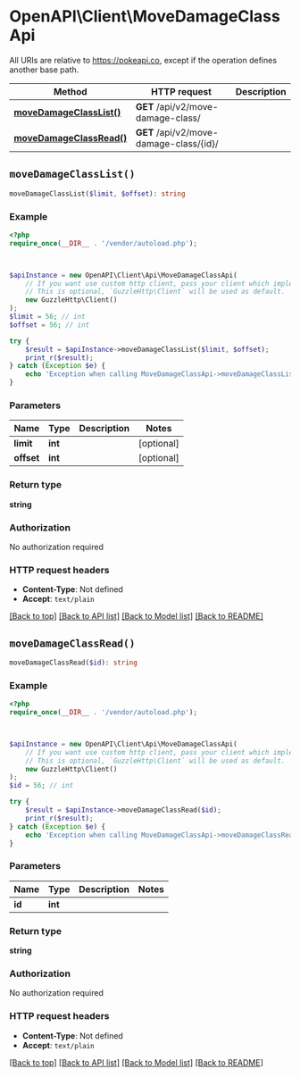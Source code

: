 # OpenAPI\Client\MoveDamageClassApi

All URIs are relative to https://pokeapi.co, except if the operation defines another base path.

| Method | HTTP request | Description |
| ------------- | ------------- | ------------- |
| [**moveDamageClassList()**](MoveDamageClassApi.md#moveDamageClassList) | **GET** /api/v2/move-damage-class/ |  |
| [**moveDamageClassRead()**](MoveDamageClassApi.md#moveDamageClassRead) | **GET** /api/v2/move-damage-class/{id}/ |  |


## `moveDamageClassList()`

```php
moveDamageClassList($limit, $offset): string
```



### Example

```php
<?php
require_once(__DIR__ . '/vendor/autoload.php');



$apiInstance = new OpenAPI\Client\Api\MoveDamageClassApi(
    // If you want use custom http client, pass your client which implements `GuzzleHttp\ClientInterface`.
    // This is optional, `GuzzleHttp\Client` will be used as default.
    new GuzzleHttp\Client()
);
$limit = 56; // int
$offset = 56; // int

try {
    $result = $apiInstance->moveDamageClassList($limit, $offset);
    print_r($result);
} catch (Exception $e) {
    echo 'Exception when calling MoveDamageClassApi->moveDamageClassList: ', $e->getMessage(), PHP_EOL;
}
```

### Parameters

| Name | Type | Description  | Notes |
| ------------- | ------------- | ------------- | ------------- |
| **limit** | **int**|  | [optional] |
| **offset** | **int**|  | [optional] |

### Return type

**string**

### Authorization

No authorization required

### HTTP request headers

- **Content-Type**: Not defined
- **Accept**: `text/plain`

[[Back to top]](#) [[Back to API list]](../../README.md#endpoints)
[[Back to Model list]](../../README.md#models)
[[Back to README]](../../README.md)

## `moveDamageClassRead()`

```php
moveDamageClassRead($id): string
```



### Example

```php
<?php
require_once(__DIR__ . '/vendor/autoload.php');



$apiInstance = new OpenAPI\Client\Api\MoveDamageClassApi(
    // If you want use custom http client, pass your client which implements `GuzzleHttp\ClientInterface`.
    // This is optional, `GuzzleHttp\Client` will be used as default.
    new GuzzleHttp\Client()
);
$id = 56; // int

try {
    $result = $apiInstance->moveDamageClassRead($id);
    print_r($result);
} catch (Exception $e) {
    echo 'Exception when calling MoveDamageClassApi->moveDamageClassRead: ', $e->getMessage(), PHP_EOL;
}
```

### Parameters

| Name | Type | Description  | Notes |
| ------------- | ------------- | ------------- | ------------- |
| **id** | **int**|  | |

### Return type

**string**

### Authorization

No authorization required

### HTTP request headers

- **Content-Type**: Not defined
- **Accept**: `text/plain`

[[Back to top]](#) [[Back to API list]](../../README.md#endpoints)
[[Back to Model list]](../../README.md#models)
[[Back to README]](../../README.md)
